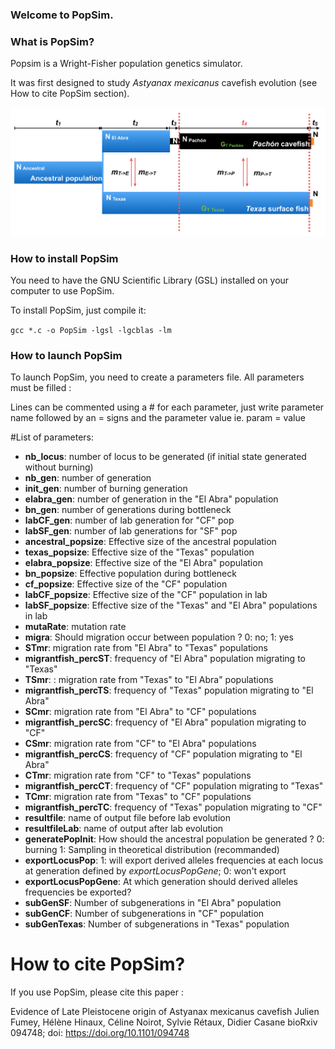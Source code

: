 ### Welcome to PopSim.

### What is PopSim?
Popsim is a Wright-Fisher population genetics simulator.

It was first designed to study *Astyanax mexicanus* cavefish evolution (see How to cite PopSim section).

![](modele_simu_full.png)

### How to install PopSim
You need to have the GNU Scientific Library (GSL) installed on your computer to use PopSim.

To install PopSim, just compile it:

`gcc *.c -o PopSim -lgsl -lgcblas -lm`

### How to launch PopSim
To launch PopSim, you need to create a parameters file. All parameters must be filled :


Lines can be commented using a #
for each parameter, just write parameter name followed by an = signs and the parameter value
ie. param = value

#List of parameters:
* **nb_locus**: number of locus to be generated (if initial state generated without burning)
* **nb_gen**: number of generation
* **init_gen**: number of burning generation
* **elabra_gen**: number of generation in the "El Abra" population
* **bn_gen**: number of generations during bottleneck
* **labCF_gen**: number of lab generation for "CF" pop
* **labSF_gen**: number of lab generations for "SF" pop
* **ancestral_popsize**: Effective size of the ancestral population
* **texas_popsize**: Effective size of the "Texas" population
* **elabra_popsize**: Effective size of the "El Abra" population
* **bn_popsize**: Effective population during bottleneck
* **cf_popsize**: Effective size of the "CF" population
* **labCF_popsize**: Effective size of the "CF" population in lab
* **labSF_popsize**: Effective size of the "Texas" and "El Abra" populations in lab
* **mutaRate**: mutation rate
* **migra**: Should migration occur between population ? 0: no; 1: yes
* **STmr**: migration rate from "El Abra" to "Texas" populations
* **migrantfish_percST**: frequency of "El Abra" population migrating to "Texas"
* **TSmr**: : migration rate from "Texas" to "El Abra" populations
* **migrantfish_percTS**: frequency of "Texas" population migrating to "El Abra"
* **SCmr**: migration rate from "El Abra" to "CF" populations
* **migrantfish_percSC**: frequency of "El Abra" population migrating to "CF"
* **CSmr**: migration rate from "CF" to "El Abra" populations
* **migrantfish_percCS**: frequency of "CF" population migrating to "El Abra"
* **CTmr**: migration rate from "CF" to "Texas" populations
* **migrantfish_percCT**: frequency of "CF" population migrating to "Texas"
* **TCmr**: migration rate from "Texas" to "CF" populations
* **migrantfish_percTC**: frequency of "Texas" population migrating to "CF"
* **resultfile**: name of output file before lab evolution
* **resultfileLab**: name of output after lab evolution
* **generatePopInit**: How should the ancestral population be generated ? 0: burning 1: Sampling in theoretical distribution (recommanded)
* **exportLocusPop**: 1: will export derived alleles frequencies at each locus at generation defined by *exportLocusPopGene*; 0: won't export
* **exportLocusPopGene**: At which generation should derived alleles frequencies be exported?
* **subGenSF**: Number of subgenerations in "El Abra" population
* **subGenCF**: Number of subgenerations in "CF" population
* **subGenTexas**: Number of subgenerations in "Texas" population

# How to cite PopSim?
If you use PopSim, please cite this paper :

Evidence of Late Pleistocene origin of Astyanax mexicanus cavefish
Julien Fumey, Hélène Hinaux, Céline Noirot, Sylvie Rétaux, Didier Casane
bioRxiv 094748; doi: https://doi.org/10.1101/094748

